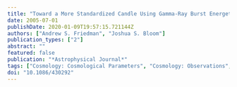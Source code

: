 ```yaml
---
title: "Toward a More Standardized Candle Using Gamma-Ray Burst Energetics and Spectra"
date: 2005-07-01
publishDate: 2020-01-09T19:57:15.721144Z
authors: ["Andrew S. Friedman", "Joshua S. Bloom"]
publication_types: ["2"]
abstract: ""
featured: false
publication: "*Astrophysical Journal*"
tags: ["Cosmology: Cosmological Parameters", "Cosmology: Observations", "Gamma Rays: Bursts", "Astrophysics"]
doi: "10.1086/430292"
---
```


